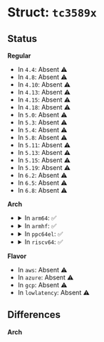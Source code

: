 # Struct: <code>tc3589x</code>

## Status
<b>Regular</b>
<ul>
<li>
In <code>4.4</code>: Absent ⚠️
</li>
<li>
In <code>4.8</code>: Absent ⚠️
</li>
<li>
In <code>4.10</code>: Absent ⚠️
</li>
<li>
In <code>4.13</code>: Absent ⚠️
</li>
<li>
In <code>4.15</code>: Absent ⚠️
</li>
<li>
In <code>4.18</code>: Absent ⚠️
</li>
<li>
In <code>5.0</code>: Absent ⚠️
</li>
<li>
In <code>5.3</code>: Absent ⚠️
</li>
<li>
In <code>5.4</code>: Absent ⚠️
</li>
<li>
In <code>5.8</code>: Absent ⚠️
</li>
<li>
In <code>5.11</code>: Absent ⚠️
</li>
<li>
In <code>5.13</code>: Absent ⚠️
</li>
<li>
In <code>5.15</code>: Absent ⚠️
</li>
<li>
In <code>5.19</code>: Absent ⚠️
</li>
<li>
In <code>6.2</code>: Absent ⚠️
</li>
<li>
In <code>6.5</code>: Absent ⚠️
</li>
<li>
In <code>6.8</code>: Absent ⚠️
</li>
</ul>
<b>Arch</b>
<ul>
<li>
<details>
<summary>In <code>arm64</code>: ✅</summary>

```c
struct tc3589x {
    struct mutex lock;
    struct device *dev;
    struct i2c_client *i2c;
    struct irq_domain *domain;
    int irq_base;
    int num_gpio;
    struct tc3589x_platform_data *pdata;
};
```
</details>
</li>
<li>
<details>
<summary>In <code>armhf</code>: ✅</summary>

```c
struct tc3589x {
    struct mutex lock;
    struct device *dev;
    struct i2c_client *i2c;
    struct irq_domain *domain;
    int irq_base;
    int num_gpio;
    struct tc3589x_platform_data *pdata;
};
```
</details>
</li>
<li>
<details>
<summary>In <code>ppc64el</code>: ✅</summary>

```c
struct tc3589x {
    struct mutex lock;
    struct device *dev;
    struct i2c_client *i2c;
    struct irq_domain *domain;
    int irq_base;
    int num_gpio;
    struct tc3589x_platform_data *pdata;
};
```
</details>
</li>
<li>
<details>
<summary>In <code>riscv64</code>: ✅</summary>

```c
struct tc3589x {
    struct mutex lock;
    struct device *dev;
    struct i2c_client *i2c;
    struct irq_domain *domain;
    int irq_base;
    int num_gpio;
    struct tc3589x_platform_data *pdata;
};
```
</details>
</li>
</ul>
<b>Flavor</b>
<ul>
<li>
In <code>aws</code>: Absent ⚠️
</li>
<li>
In <code>azure</code>: Absent ⚠️
</li>
<li>
In <code>gcp</code>: Absent ⚠️
</li>
<li>
In <code>lowlatency</code>: Absent ⚠️
</li>
</ul>

## Differences
<b>Arch</b>
<ul>
</ul>
